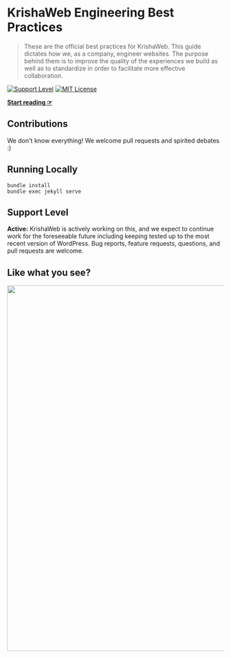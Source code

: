 # KrishaWeb Engineering Best Practices

> These are the official best practices for KrishaWeb. This guide dictates how we, as a company, engineer websites. The purpose behind them is to improve the quality of the experiences we build as well as to standardize in order to facilitate more effective collaboration.

[![Support Level](https://img.shields.io/badge/support-active-green.svg)](#support-level) [![MIT License](https://img.shields.io/github/license/KrishaWeb/Engineering-Best-Practices.svg)](https://github.com/KrishaWeb/Engineering-Best-Practices/blob/gh-pages/LICENSE.md)

**[Start reading ☞](https://praful-kwt.github.io/Engineering-Best-Practices/)**

## Contributions

We don't know everything! We welcome pull requests and spirited debates :)

## Running Locally

```
bundle install
bundle exec jekyll serve
```

## Support Level

**Active:** KrishaWeb is actively working on this, and we expect to continue work for the foreseeable future including keeping tested up to the most recent version of WordPress.  Bug reports, feature requests, questions, and pull requests are welcome.

## Like what you see?

<a href="https://www.krishaweb.com/contact/"><img src="https://www.krishaweb.com/uploads/2016/10/KrishaWeb-Github-Banner.png" width="850"></a>
